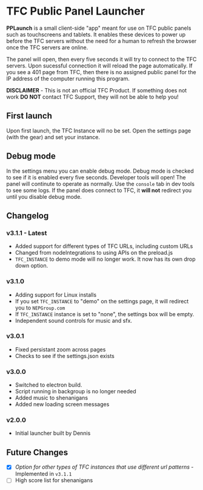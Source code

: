 # TFC Public Panel Launcher

**PPLaunch** is a small client-side "app" meant for use on TFC public panels such as touchscreens and tablets. It enables these devices to power up before the TFC servers without the need for a human to refresh the browser once the TFC servers are online.

The panel will open, then every five seconds it will try to connect to the TFC servers. Upon sucessful connection it will reload the page automatically. If you see a 401 page from TFC, then there is no assigned public panel for the IP address of the computer running this program.

**DISCLAIMER** - This is not an official TFC Product. If something does not work **DO NOT** contact TFC Support, they will not be able to help you!

## First launch
Upon first launch, the TFC Instance will no be set. Open the settings page (with the gear) and set your instance.

## Debug mode
In the settings menu you can enable debug mode. Debug mode is checked to see if it is enabled every five seconds. Developer tools will open!
The panel will continute to operate as normally. Use the `console` tab in dev tools to see some logs. If the panel does connect to TFC, it **will not** redirect you until you disable debug mode. 

## Changelog

### v3.1.1 - **Latest**
- Added support for different types of TFC URLs, including custom URLs
- Changed from nodeIntegrations to using APIs on the preload.js
- `TFC_INSTANCE` to demo mode will no longer work. It now has its own drop down option.

### v3.1.0
- Adding support for Linux installs
- If you set `TFC_INSTANCE` to "demo" on the settings page, it will redirect you to `NEPGroup.com`
- If `TFC_INSTANCE` instance is set to "none", the settings box will be empty.
- Independent sound controls for music and sfx.

### v3.0.1
- Fixed persistant zoom across pages
- Checks to see if the settings.json exists

### v3.0.0
- Switched to electron build. 
- Script running in backgroup is no longer needed
- Added music to shenanigans
- Added new loading screen messages

### v2.0.0
- Initial launcher built by Dennis

## Future Changes
- [x] *Option for other types of TFC instances that use different url patterns* - Implemented in `v3.1.1`
- [ ] High score list for shenanigans
